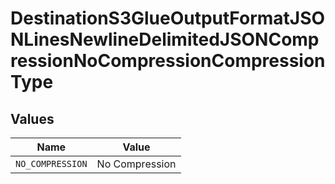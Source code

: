 # DestinationS3GlueOutputFormatJSONLinesNewlineDelimitedJSONCompressionNoCompressionCompressionType


## Values

| Name             | Value            |
| ---------------- | ---------------- |
| `NO_COMPRESSION` | No Compression   |